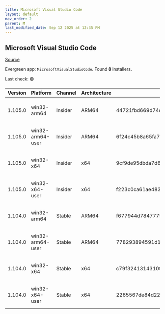 ```yaml
---
title: Microsoft Visual Studio Code
layout: default
nav_order: 2
parent: M
last_modified_date: Sep 12 2025 at 12:35 PM
---
```


## Microsoft Visual Studio Code

[Source](https://code.visualstudio.com)

Evergreen app: `MicrosoftVisualStudioCode`. Found **8** installers.

Last check: 🟢

| Version | Platform         | Channel | Architecture | Sha256                                                           | URI                                                                                                                                                                                                                                                                                                              |
| ------- | ---------------- | ------- | ------------ | ---------------------------------------------------------------- | ---------------------------------------------------------------------------------------------------------------------------------------------------------------------------------------------------------------------------------------------------------------------------------------------------------------- |
| 1.105.0 | win32-arm64      | Insider | ARM64        | 44721fbd669d74ddd73e6c391e8286e0e2b04ba1d582d0cb69f9d81fb36ff225 | [https://vscode.download.prss.microsoft.com/dbazure/download/insider/2a2f830103fd0f9b46ea56b203bc28e2e22541e9/VSCodeSetup-arm64-1.105.0-insider.exe](https://vscode.download.prss.microsoft.com/dbazure/download/insider/2a2f830103fd0f9b46ea56b203bc28e2e22541e9/VSCodeSetup-arm64-1.105.0-insider.exe)         |
| 1.105.0 | win32-arm64-user | Insider | ARM64        | 6f24c45b8a65fa7f00486903a2cc250a175417f5be175fdada94b6eb9acac0de | [https://vscode.download.prss.microsoft.com/dbazure/download/insider/2a2f830103fd0f9b46ea56b203bc28e2e22541e9/VSCodeUserSetup-arm64-1.105.0-insider.exe](https://vscode.download.prss.microsoft.com/dbazure/download/insider/2a2f830103fd0f9b46ea56b203bc28e2e22541e9/VSCodeUserSetup-arm64-1.105.0-insider.exe) |
| 1.105.0 | win32-x64        | Insider | x64          | 9cf9de95dbda7d60e249611bc4eba10466985afc0800811c63223658e0bef680 | [https://vscode.download.prss.microsoft.com/dbazure/download/insider/2a2f830103fd0f9b46ea56b203bc28e2e22541e9/VSCodeSetup-x64-1.105.0-insider.exe](https://vscode.download.prss.microsoft.com/dbazure/download/insider/2a2f830103fd0f9b46ea56b203bc28e2e22541e9/VSCodeSetup-x64-1.105.0-insider.exe)             |
| 1.105.0 | win32-x64-user   | Insider | x64          | f223c0ca61ae48373e2d129a2c56a433d90138405a6f105ee4a560a1f805be2e | [https://vscode.download.prss.microsoft.com/dbazure/download/insider/2a2f830103fd0f9b46ea56b203bc28e2e22541e9/VSCodeUserSetup-x64-1.105.0-insider.exe](https://vscode.download.prss.microsoft.com/dbazure/download/insider/2a2f830103fd0f9b46ea56b203bc28e2e22541e9/VSCodeUserSetup-x64-1.105.0-insider.exe)     |
| 1.104.0 | win32-arm64      | Stable  | ARM64        | f677944d784777f2e2a2451f704e9dcc5f3f053eb799d35744e59f4a1f491817 | [https://vscode.download.prss.microsoft.com/dbazure/download/stable/f220831ea2d946c0dcb0f3eaa480eb435a2c1260/VSCodeSetup-arm64-1.104.0.exe](https://vscode.download.prss.microsoft.com/dbazure/download/stable/f220831ea2d946c0dcb0f3eaa480eb435a2c1260/VSCodeSetup-arm64-1.104.0.exe)                           |
| 1.104.0 | win32-arm64-user | Stable  | ARM64        | 778293894591d1013fda732d055fc7b445daaabe59bf41f16cbc0b698202e7a9 | [https://vscode.download.prss.microsoft.com/dbazure/download/stable/f220831ea2d946c0dcb0f3eaa480eb435a2c1260/VSCodeUserSetup-arm64-1.104.0.exe](https://vscode.download.prss.microsoft.com/dbazure/download/stable/f220831ea2d946c0dcb0f3eaa480eb435a2c1260/VSCodeUserSetup-arm64-1.104.0.exe)                   |
| 1.104.0 | win32-x64        | Stable  | x64          | c79f32413143109caba283df90dae8bb452f3542a7656ccba3d23d2455632b35 | [https://vscode.download.prss.microsoft.com/dbazure/download/stable/f220831ea2d946c0dcb0f3eaa480eb435a2c1260/VSCodeSetup-x64-1.104.0.exe](https://vscode.download.prss.microsoft.com/dbazure/download/stable/f220831ea2d946c0dcb0f3eaa480eb435a2c1260/VSCodeSetup-x64-1.104.0.exe)                               |
| 1.104.0 | win32-x64-user   | Stable  | x64          | 2265567de84d2289f7e0c2bc67beb28d2262e1e8f06ef2cad1007dda7f4728c2 | [https://vscode.download.prss.microsoft.com/dbazure/download/stable/f220831ea2d946c0dcb0f3eaa480eb435a2c1260/VSCodeUserSetup-x64-1.104.0.exe](https://vscode.download.prss.microsoft.com/dbazure/download/stable/f220831ea2d946c0dcb0f3eaa480eb435a2c1260/VSCodeUserSetup-x64-1.104.0.exe)                       |
